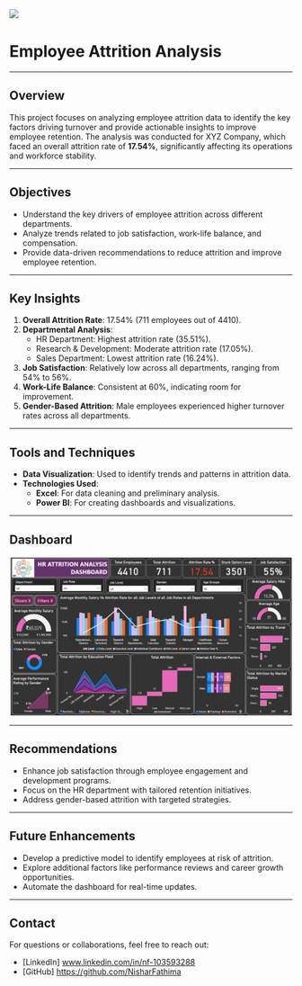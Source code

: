 <img src="https://img.freepik.com/premium-photo/human-resources-hr-concept-search-employees_102583-6600.jpg"  align="centre">

# Employee Attrition Analysis

---

## Overview
This project focuses on analyzing employee attrition data to identify the key factors driving turnover and provide actionable insights to improve employee retention. The analysis was conducted for XYZ Company, which faced an overall attrition rate of **17.54%**, significantly affecting its operations and workforce stability.

---

## Objectives
- Understand the key drivers of employee attrition across different departments.
- Analyze trends related to job satisfaction, work-life balance, and compensation.
- Provide data-driven recommendations to reduce attrition and improve employee retention.

---

## Key Insights
1. **Overall Attrition Rate**: 17.54% (711 employees out of 4410).
2. **Departmental Analysis**:
   - HR Department: Highest attrition rate (35.51%).
   - Research & Development: Moderate attrition rate (17.05%).
   - Sales Department: Lowest attrition rate (16.24%).
3. **Job Satisfaction**: Relatively low across all departments, ranging from 54% to 56%.
4. **Work-Life Balance**: Consistent at 60%, indicating room for improvement.
5. **Gender-Based Attrition**: Male employees experienced higher turnover rates across all departments.

---

## Tools and Techniques
- **Data Visualization**: Used to identify trends and patterns in attrition data.
- **Technologies Used**: 
  - **Excel**: For data cleaning and preliminary analysis.
  - **Power BI**: For creating dashboards and visualizations.

---

## Dashboard 
  
<img src="https://github.com/NisharFathima/Data-Analytics-Projects-Portfolio/blob/Dashboard-Screenshots/HR%20Dashboard.png">

---

## Recommendations
  - Enhance job satisfaction through employee engagement and development programs.
  - Focus on the HR department with tailored retention initiatives.
  - Address gender-based attrition with targeted strategies.

---

## Future Enhancements
- Develop a predictive model to identify employees at risk of attrition.
- Explore additional factors like performance reviews and career growth opportunities.
- Automate the dashboard for real-time updates.

---

## Contact
For questions or collaborations, feel free to reach out:
- [LinkedIn] www.linkedin.com/in/nf-103593288
- [GitHub] https://github.com/NisharFathima
